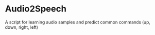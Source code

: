 # Audio2Speech
A script for learning audio samples and predict common commands (up, down, right, left)
